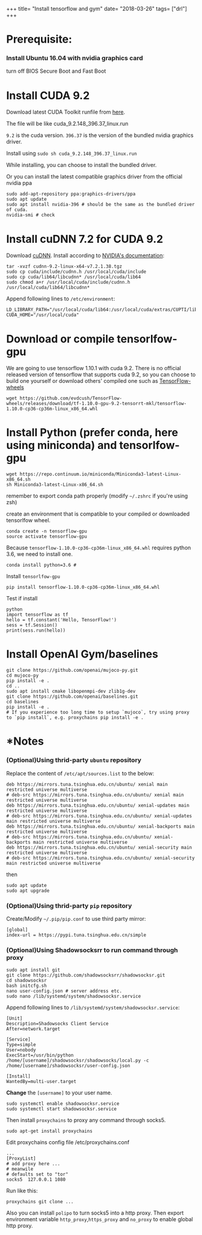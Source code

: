 +++
title= "Install tensorflow and gym"
date= "2018-03-26"
tags= ["drl"]
+++

<!--more-->
# Prerequisite: 
### Install Ubuntu 16.04 with nvidia graphics card
turn off BIOS Secure Boot and Fast Boot

# Install CUDA 9.2
Download latest CUDA Toolkit runfile from [here](https://developer.nvidia.com/cuda-downloads).

The file will be like cuda_9.2.148_396.37_linux.run

`9.2` is the cuda version. `396.37` is the version of the bundled nvidia graphics driver.

Install using `sudo sh cuda_9.2.148_396.37_linux.run`

While installing, you can choose to install the bundled driver.

Or you can install the latest compatible graphics driver from the official nvidia ppa
```
sudo add-apt-repository ppa:graphics-drivers/ppa
sudo apt update
sudo apt install nvidia-396 # should be the same as the bundled driver of cuda.
nvidia-smi # check
```

# Install cuDNN 7.2 for CUDA 9.2
Download [cuDNN](https://developer.nvidia.com/cudnn).
Install according to  [NVIDIA's documentation](https://docs.nvidia.com/deeplearning/sdk/cudnn-install/index.html):
```
tar -xvzf cudnn-9.2-linux-x64-v7.2.1.38.tgz
sudo cp cuda/include/cudnn.h /usr/local/cuda/include
sudo cp cuda/lib64/libcudnn* /usr/local/cuda/lib64
sudo chmod a+r /usr/local/cuda/include/cudnn.h /usr/local/cuda/lib64/libcudnn*
```
Append following lines to `/etc/environment`:
```
LD_LIBRARY_PATH="/usr/local/cuda/lib64:/usr/local/cuda/extras/CUPTI/lib64"
CUDA_HOME="/usr/local/cuda"
```

# Download or compile tensorlfow-gpu
We are going to use tensorflow 1.10.1 with cuda 9.2. There is no official released version of tensorflow that supports cuda 9.2, so you can choose to build one yourself or download others' compiled one such as [TensorFlow-wheels](https://github.com/evdcush/TensorFlow-wheels/releases)
```
wget https://github.com/evdcush/TensorFlow-wheels/releases/download/tf-1.10.0-gpu-9.2-tensorrt-mkl/tensorflow-1.10.0-cp36-cp36m-linux_x86_64.whl
```

# Install Python (prefer conda, here using miniconda) and tensorlfow-gpu
```
wget https://repo.continuum.io/miniconda/Miniconda3-latest-Linux-x86_64.sh
sh Miniconda3-latest-Linux-x86_64.sh
```
remember to export conda path properly (modify `~/.zshrc` if you're using zsh)

create an environment that is compatible to your compiled or downloaded tensorlfow wheel.
```
conda create -n tensorflow-gpu
source activate tensorflow-gpu
```
Because `tensorflow-1.10.0-cp36-cp36m-linux_x86_64.whl` requires python 3.6, we need to install one.
```
conda install python=3.6 # 
```
Install `tensorlfow-gpu`
```
pip install tensorflow-1.10.0-cp36-cp36m-linux_x86_64.whl
```
Test if install
```
python
import tensorflow as tf
hello = tf.constant('Hello, TensorFlow!')
sess = tf.Session()
print(sess.run(hello))
```

# Install OpenAI Gym/baselines

```
git clone https://github.com/openai/mujoco-py.git
cd mujoco-py
pip install -e .
cd ..
sudo apt install cmake libopenmpi-dev zlib1g-dev
git clone https://github.com/openai/baselines.git
cd baselines
pip install -e .
# If you experience too long time to setup `mujoco`, try using proxy to `pip install`, e.g. proxychains pip install -e .
```

# *Notes
### (Optional)Using thrid-party `ubuntu` repository

Replace the content of `/etc/apt/sources.list` to the below:
```
deb https://mirrors.tuna.tsinghua.edu.cn/ubuntu/ xenial main restricted universe multiverse
# deb-src https://mirrors.tuna.tsinghua.edu.cn/ubuntu/ xenial main restricted universe multiverse
deb https://mirrors.tuna.tsinghua.edu.cn/ubuntu/ xenial-updates main restricted universe multiverse
# deb-src https://mirrors.tuna.tsinghua.edu.cn/ubuntu/ xenial-updates main restricted universe multiverse
deb https://mirrors.tuna.tsinghua.edu.cn/ubuntu/ xenial-backports main restricted universe multiverse
# deb-src https://mirrors.tuna.tsinghua.edu.cn/ubuntu/ xenial-backports main restricted universe multiverse
deb https://mirrors.tuna.tsinghua.edu.cn/ubuntu/ xenial-security main restricted universe multiverse
# deb-src https://mirrors.tuna.tsinghua.edu.cn/ubuntu/ xenial-security main restricted universe multiverse
```
then 
```
sudo apt update
sudo apt upgrade
```

### (Optional)Using thrid-party `pip` repository
Create/Modify `~/.pip/pip.conf` to use third party mirror:
```
[global]
index-url = https://pypi.tuna.tsinghua.edu.cn/simple
```

### (Optional)Using Shadowsocksrr to run command through proxy
```
sudo apt install git
git clone https://github.com/shadowsocksrr/shadowsocksr.git
cd shadowsocksr
bash initcfg.sh
nano user-config.json # server address etc.
sudo nano /lib/systemd/system/shadowsocksr.service
```
Append following lines to `/lib/systemd/system/shadowsocksr.service`:
```
[Unit]
Description=Shadowsocks Client Service
After=network.target

[Service]
Type=simple
User=nobody
ExecStart=/usr/bin/python /home/[username]/shadowsocksr/shadowsocks/local.py -c /home/[username]/shadowsocksr/user-config.json

[Install]
WantedBy=multi-user.target
```
**Change** the `[username]` to your user name.
```
sudo systemctl enable shadowsocksr.service
sudo systemctl start shadowsocksr.service
```
Then install `proxychains` to proxy any command through socks5.
```
sudo apt-get install proxychains
```
Edit proxychains config file /etc/proxychains.conf
```
...
[ProxyList]
# add proxy here ...
# meanwile
# defaults set to "tor"
socks5  127.0.0.1 1080
```
Run like this:
```
proxychains git clone ...
```
Also you can install `polipo` to turn socks5 into a http proxy. Then export environment variable `http_proxy`,`https_proxy` and `no_proxy` to enable global http proxy.


